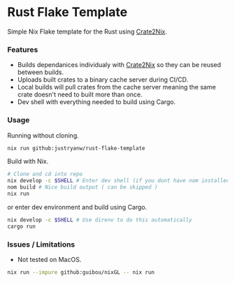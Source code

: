 # Rust Flake Template
Simple Nix Flake template for the Rust using [Crate2Nix](https://github.com/nix-community/crate2nix).

### Features
- Builds dependanices individualy with [Crate2Nix](https://github.com/nix-community/crate2nix) so they can be reused between builds.
- Uploads built crates to a binary cache server during CI/CD.
- Local builds will pull crates from the cache server meaning the same crate doesn't need to built more than once.
- Dev shell with everything needed to build using Cargo.

### Usage

Running without cloning.
```bash
nix run github:justryanw/rust-flake-template
```

Build with Nix.
```bash
# Clone and cd into repo
nix develop -c $SHELL # Enter dev shell (if you dont have nom installed)
nom build # Nice build output ( can be skipped )
nix run
```

or enter dev environment and build using Cargo.
```bash
nix develop -c $SHELL # Use direnv to do this automatically
cargo run
```

### Issues / Limitations

- Not tested on MacOS.
```bash
nix run --impure github:guibou/nixGL -- nix run
```
